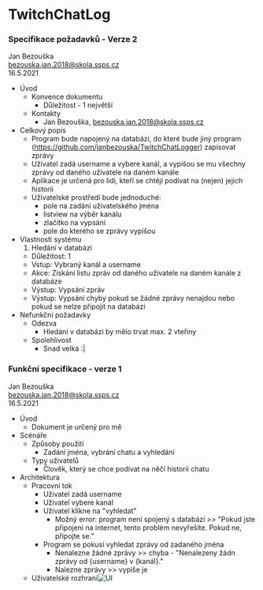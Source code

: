 # TwitchChatLog
### Specifikace požadavků - Verze 2 
Jan Bezouška  
bezouska.jan.2018@skola.ssps.cz  
16.5.2021  

- Úvod
  - Konvence dokumentu
    - Důležitost - 1 největší
  - Kontakty
    - Jan Bezouška, bezouska.jan.2018@skola.ssps.cz
- Celkový popis
  - Program bude napojený na databázi, do které bude jiný program (https://github.com/janbezouska/TwitchChatLogger) zapisovat zprávy
  - Uživatel zadá username a vybere kanál, a vypíšou se mu všechny zprávy od daného uživatele na daném kanále
  - Aplikace je určená pro lidi, kteří se chtějí podívat na (nejen) jejich historii
  - Uživatelské prostředí bude jednoduché:
    - pole na zadání uživatelského jména
    - listview na výběr kanálu
    - zlačítko na vypsání
    - pole do kterého se zprávy vypíšou
- Vlastnosti systému  
  1. Hledání v databázi
    - Důležitost: 1
    - Vstup: Vybraný kanál a username
    - Akce: Získání listu zpráv od daného uživatele na daném kanále z databáze
    - Výstup: Vypsání zpráv
    - Výstup: Vypsání chyby pokud se žádné zprávy nenajdou nebo pokud se nelze připojit na databázi
- Nefunkční požadavky
  - Odezva
    - Hledání v databázi by mělo trvat max. 2 vteřiny
  - Spolehlivost
    - Snad velká :|

### Funkční specifikace - verze 1
Jan Bezouška  
bezouska.jan.2018@skola.ssps.cz  
16.5.2021  

- Úvod
    - Dokument je určený pro mě
- Scénáře
    - Způsoby použití
        - Zadání jména, vybrání chatu a vyhledání
    - Typy uživatelů
        - Člověk, který se chce podívat na něčí historii chatu
- Architektura
    - Pracovní tok
        - Uživatel zadá username
        - Uživatel vybere kanál
        - Uživatel klikne na "vyhledat"
            - Možný error: program není spojený s databází >> "Pokud jste připojeni na internet, tento problém nevyřešíte. Pokud ne, připojte se."
        - Program se pokusí vyhledat zprávy od zadaného jména
            - Nenalezne žádné zprávy >> chyba - "Nenalezeny žádn zprávy od {username} v {kanál}."
            - Nalezne zprávy >> vypíše je
    - Uživatelské rozhraní![UI](https://user-images.githubusercontent.com/79062512/120157343-3a0bd600-c1f3-11eb-82ee-3db4cb0127af.png)










